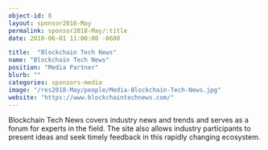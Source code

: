 ```yaml
---
object-id: 8
layout: sponsor2018-May
permalink: sponsor2018-May/:title
date: 2010-06-01 11:00:00 -0600

title:  "Blockchain Tech News"
name: "Blockchain Tech News"
position: "Media Partner"
blurb: ""
categories: sponsors-media
image: "/res2018-May/people/Media-Blockchain-Tech-News.jpg"
website: "https://www.blockchaintechnews.com/"
---
```


Blockchain Tech News covers industry news and trends and serves as a forum for experts in the field. The site also allows industry participants to present ideas and seek timely feedback in this rapidly changing ecosystem.